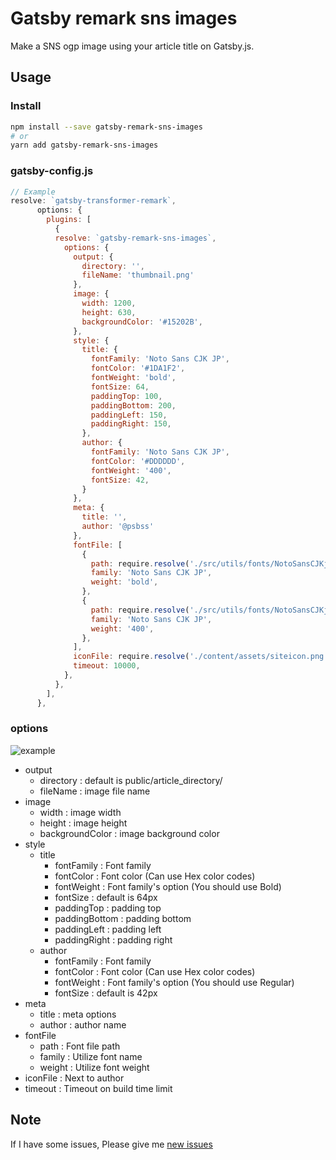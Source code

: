 # Gatsby remark sns images
Make a SNS ogp image using your article title on Gatsby.js.
## Usage
### Install
```bash
npm install --save gatsby-remark-sns-images
# or
yarn add gatsby-remark-sns-images
```

### gatsby-config.js

```js
// Example
resolve: `gatsby-transformer-remark`,
      options: {
        plugins: [
          {
          resolve: `gatsby-remark-sns-images`,
            options: {
              output: {
                directory: '',
                fileName: 'thumbnail.png'
              },
              image: {
                width: 1200,
                height: 630,
                backgroundColor: '#15202B',
              },
              style: {
                title: {
                  fontFamily: 'Noto Sans CJK JP',
                  fontColor: '#1DA1F2',
                  fontWeight: 'bold',
                  fontSize: 64,
                  paddingTop: 100,
                  paddingBottom: 200,
                  paddingLeft: 150,
                  paddingRight: 150,
                },
                author: {
                  fontFamily: 'Noto Sans CJK JP',
                  fontColor: '#DDDDDD',
                  fontWeight: '400',
                  fontSize: 42,
                }
              },
              meta: {
                title: '',
                author: '@psbss'
              },
              fontFile: [
                {
                  path: require.resolve('./src/utils/fonts/NotoSansCJKjp-Bold.otf'),
                  family: 'Noto Sans CJK JP',
                  weight: 'bold',
                },
                {
                  path: require.resolve('./src/utils/fonts/NotoSansCJKjp-Regular.otf'),
                  family: 'Noto Sans CJK JP',
                  weight: '400',
                },
              ],
              iconFile: require.resolve('./content/assets/siteicon.png'),
              timeout: 10000,
            },
          },
        ],
      },
```

### options

![example](https://github.com/psbss/gatsby-remark-sns-images/blob/master/gatsby-remark-sns-images.png)

- output
  - directory : default is public/article_directory/
  - fileName : image file name
- image
  - width : image width
  - height : image height
  - backgroundColor : image background color
- style
  - title
    - fontFamily : Font family
    - fontColor : Font color (Can use Hex color codes)
    - fontWeight : Font family's option (You should use Bold)
    - fontSize : default is 64px
    - paddingTop : padding top
    - paddingBottom : padding bottom
    - paddingLeft : padding left
    - paddingRight : padding right
  - author
    - fontFamily : Font family
    - fontColor : Font color (Can use Hex color codes)
    - fontWeight : Font family's option (You should use Regular)
    - fontSize : default is 42px
- meta
  - title : meta options
  - author : author name
- fontFile
  - path : Font file path
  - family : Utilize font name
  - weight : Utilize font weight
- iconFile : Next to author
- timeout : Timeout on build time limit

## Note
If I have some issues, Please give me [new issues](https://github.com/psbss/gatsby-remark-sns-images/issues)
